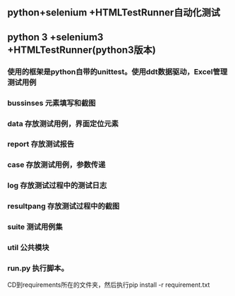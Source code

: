 ## python+selenium +HTMLTestRunner自动化测试
## python 3 +selenium3 +HTMLTestRunner(python3版本)
### 使用的框架是python自带的unittest。使用ddt数据驱动，Excel管理测试用例
### bussinses 元素填写和截图
### data 存放测试用例，界面定位元素
### report 存放测试报告
### case 存放测试用例，参数传递
### log 存放测试过程中的测试日志
### resultpang 存放测试过程中的截图
### suite  测试用例集
### util 公共模块
### run.py  执行脚本。
CD到requirements所在的文件夹，然后执行pip install -r requirement.txt
